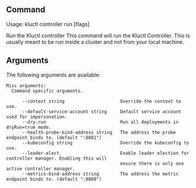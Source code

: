<!-- This comment is uncommented when auto-synced to www-kluctl.io

---
title: "controller run"
linkTitle: "controller run"
weight: 10
description: >
    controller command
---
-->

## Command
<!-- BEGIN SECTION "controller run" "Usage" false -->
Usage: kluctl controller run [flags]

Run the Kluctl controller
This command will run the Kluctl Controller. This is usually meant to be run inside a cluster and not from your local machine.

<!-- END SECTION -->

## Arguments

The following arguments are available:
<!-- BEGIN SECTION "controller run" "Misc arguments" true -->
```
Misc arguments:
  Command specific arguments.

      --context string                     Override the context to use.
      --default-service-account string     Default service account used for impersonation.
      --dry-run                            Run all deployments in dryRun=true mode.
      --health-probe-bind-address string   The address the probe endpoint binds to. (default ":8081")
      --kubeconfig string                  Override the kubeconfig to use.
      --leader-elect                       Enable leader election for controller manager. Enabling this will
                                           ensure there is only one active controller manager.
      --metrics-bind-address string        The address the metric endpoint binds to. (default ":8080")

```
<!-- END SECTION -->
